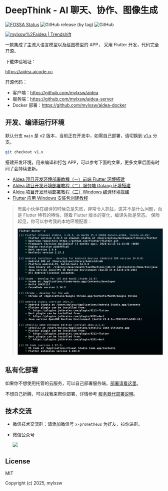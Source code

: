 # DeepThink - AI 聊天、协作、图像生成

[![FOSSA Status](https://app.fossa.com/api/projects/custom%2B39727%2Fgithub.com%2Fmylxsw%2Faidea.svg?type=shield&issueType=license)](https://app.fossa.com/projects/custom%2B39727%2Fgithub.com%2Fmylxsw%2Faidea?ref=badge_shield)
![GitHub release (by tag)](https://img.shields.io/github/downloads/mylxsw/aidea/1.0.4/total)
![GitHub](https://img.shields.io/github/license/mylxsw/aidea)

<a href="https://trendshift.io/repositories/1013" target="_blank"><img src="https://trendshift.io/api/badge/repositories/1013" alt="mylxsw%2Faidea | Trendshift" style="width: 250px; height: 55px;" width="250" height="55"/></a>

一款集成了主流大语言模型以及绘图模型的 APP， 采用 Flutter 开发，代码完全开源。

下载体验地址：

https://aidea.aicode.cc

开源代码：

- 客户端：https://github.com/mylxsw/aidea
- 服务端：https://github.com/mylxsw/aidea-server
- Docker 部署：https://github.com/mylxsw/aidea-docker

## 开发、编译运行环境

默认分支 `main` 是 v2 版本，当前正在开发中，如需自己部署，请切换到 [v1.x](https://github.com/mylxsw/aidea/tree/v1.x) 分支。

```bash
git checkout v1.x
```

搭建开发环境，用来编译和打包 APP，可以参考下面的文章，更多文章后面有时间了会持续更新。

- [AIdea 项目开发环境部署教程（一）前端 Flutter 环境搭建](https://mp.weixin.qq.com/s/bgAIH6s7t5IREusK_WtpRg)
- [AIdea 项目开发环境部署教程（二）服务端 Golang 环境搭建](https://mp.weixin.qq.com/s?__biz=MzA3NTU1NDk4Mg==&mid=2454663711&idx=1&sn=c2c66abc20f8e0900afe645ff1f552ac&chksm=88d55bd6bfa2d2c063ea15a4e8864c197009b49233c710b85725f1aa946836e15a26439c69a7&scene=178&cur_album_id=3204997940193296389#rd)
- [AIdea 项目开发环境部署教程（三）Windows 编译环境搭建](https://mp.weixin.qq.com/s?__biz=MzA3NTU1NDk4Mg==&mid=2454663731&idx=1&sn=2aa4841daeb8dc4132e8abe63f585996&chksm=88d55bfabfa2d2ecce8224dcf23da6f911d3d8324121d141fd5c0324197c6f4845dd63639ac2&scene=178&cur_album_id=3204997940193296389#rd)
- [Flutter 应用 Windows 安装包创建教程](https://mp.weixin.qq.com/s?__biz=MzA3NTU1NDk4Mg==&mid=2454663689&idx=1&sn=73c93edd9ddacb2d4c36061cc79be059&chksm=88d55bc0bfa2d2d6ecaa7979835431467105d9572953f1e96c0f735df3fe60d4f6d6137f041d&scene=178&cur_album_id=3204997940193296389#rd)

> 有些小伙伴在编译的时候总是失败，非常令人抓狂，这并不是什么问题，而是 Flutter 特有的特性，随着 Flutter 版本的变化，编译失败是常态。
> 保险起见，你可以参考我的本地环境配置：
>
> ![本地环境配置](./build-environment.png)

## 私有化部署

如果你不想使用托管的云服务，可以自己部署服务端，[部署请看这里](https://github.com/mylxsw/aidea-server/blob/main/docs/deploy.md)。

不想自己折腾，可以找我来帮你部署，详情参考 [服务器代部署说明](https://github.com/mylxsw/aidea-server/blob/main/docs/deploy-vip.md)。

## 技术交流

- 微信技术交流群：请添加微信号 `x-prometheus` 为好友，拉你进群。
- 微信公众号

    <img src="https://github.com/mylxsw/aidea-server/assets/2330911/376a3b9f-eacd-45c6-9630-39eb720ba097" width="500" />


## License

MIT

Copyright (c) 2025, mylxsw
